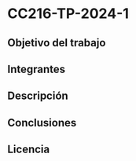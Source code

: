 # CC216-TP-2024-1
## Objetivo del trabajo
## Integrantes
## Descripción
## Conclusiones
## Licencia
